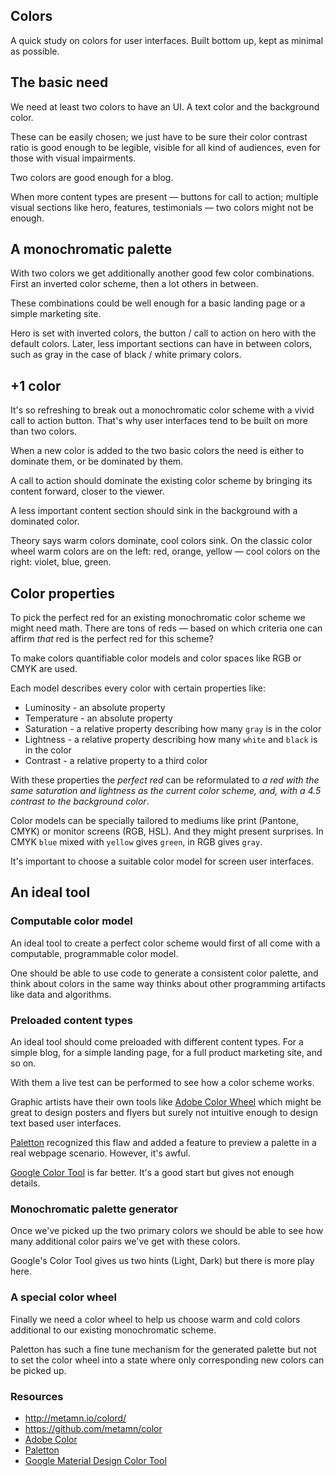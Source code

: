 ## Colors

A quick study on colors for user interfaces. Built bottom up, kept as minimal as possible.

## The basic need

We need at least two colors to have an UI. A text color and the background color.

These can be easily chosen; we just have to be sure their color contrast ratio is good enough to be legible, visible for all kind of audiences, even for those with visual impairments.

Two colors are good enough for a blog.

When more content types are present &mdash; buttons for call to action; multiple visual sections like hero, features, testimonials &mdash; two colors might not be enough.

## A monochromatic palette

With two colors we get additionally another good few color combinations. First an inverted color scheme, then a lot others in between.

These combinations could be well enough for a basic landing page or a simple marketing site.

Hero is set with inverted colors, the button / call to action on hero with the default colors.
Later, less important sections can have in between colors, such as gray in the case of black / white primary colors.

## +1 color

It's so refreshing to break out a monochromatic color scheme with a vivid call to action button. That's why user interfaces tend to be built on more than two colors.

When a new color is added to the two basic colors the need is either to dominate them, or be dominated by them.

A call to action should dominate the existing color scheme by bringing its content forward, closer to the viewer.

A less important content section should sink in the background with a dominated color.

Theory says warm colors dominate, cool colors sink. On the classic color wheel warm colors are on the left: red, orange, yellow &mdash; cool colors on the right: violet, blue, green.

## Color properties

To pick the perfect red for an existing monochromatic color scheme we might need math. There are tons of reds &mdash; based on which criteria one can affirm *that* red is the perfect red for this scheme?

To make colors quantifiable color models and color spaces like RGB or CMYK are used.

Each model describes every color with certain properties like:

- Luminosity - an absolute property
- Temperature - an absolute property
- Saturation - a relative property describing how many `gray` is in the color
- Lightness - a relative property describing how many `white` and `black` is in the color
- Contrast - a relative property to a third color

With these properties the *perfect red* can be reformulated to *a red with the same saturation and lightness as the current color scheme, and, with a 4.5 contrast to the background color*.

Color models can be specially tailored to mediums like print (Pantone, CMYK) or monitor screens (RGB, HSL). And they might present surprises. In CMYK `blue` mixed with `yellow` gives `green`, in RGB gives `gray`.

It's important to choose a suitable color model for screen user interfaces.

## An ideal tool

### Computable color model

An ideal tool to create a perfect color scheme would first of all come with a computable, programmable color model.

One should be able to use code to generate a consistent color palette, and think about colors in the same way thinks about other programming artifacts like data and algorithms.

### Preloaded content types

An ideal tool should come preloaded with different content types. For a simple blog, for a simple landing page, for a full product marketing site, and so on.

With them a live test can be performed to see how a color scheme works.

Graphic artists have their own tools like [Adobe Color Wheel](https://color.adobe.com/create/color-wheel/) which might be great to design posters and flyers but surely not intuitive enough to design text based user interfaces.

[Paletton](http://paletton.com/) recognized this flaw and added a feature to preview a palette in a real webpage scenario. However, it's awful.

[Google Color Tool](https://material.io/tools/color/) is far better. It's a good start but gives not enough details.

### Monochromatic palette generator

Once we've picked up the two primary colors we should be able to see how many additional color pairs we've get with these colors.

Google's Color Tool gives us two hints (Light, Dark) but there is more play here.

### A special color wheel

Finally we need a color wheel to help us choose warm and cold colors additional to our existing monochromatic scheme.

Paletton has such a fine tune mechanism for the generated palette but not to set the color wheel into a state where only corresponding new colors can be picked up.


### Resources

- http://metamn.io/colord/
- https://github.com/metamn/color
- [Adobe Color](https://color.adobe.com/create/color-wheel/)
- [Paletton](http://paletton.com/)
- [Google Material Design Color Tool](https://material.io/tools/color)
